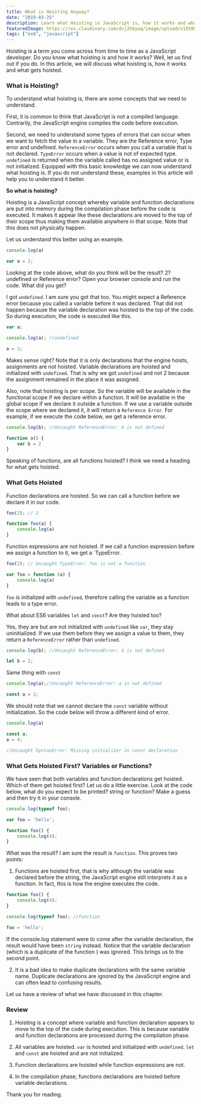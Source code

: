 ```yaml
---
title: What is Hoisting Anyway?
date: "2019-03-25"
description: Learn what Hoisting in JavaScript is, how it works and what gets hoisted.
featuredImage: https://res.cloudinary.com/dvj2hbywq/image/upload/v1550930072/potrait.jpg
tags: ["es6", "javascript"]
---
```


Hoisting is a term you come across from time to time as a JavaScript developer. Do you know what hoisting is and how it works? Well, let us find out if you do. In this article, we will discuss what hoisting is, how it works and what gets hoisted. 

<h3>What is Hoisting? </h3>
To understand what hoisting is, there are some concepts that we need to understand. 

First, it is common to think that JavaScript is not a compiled language. Contrarily, the JavaScript engine compiles the code before execution. 

Second, we need to understand some types of errors that can occur when we want to fetch the value in a variable. They are the Reference error, Type error and undefined. `ReferenceError` occurs when you call a variable that is not declared. `TypeError` occurs when a value is not of expected type. `undefined` is returned when the variable called has no assigned value or is not initialized. Equipped with this basic knowledge we can now understand what hoisting is. If you do not understand these, examples in this article will help you to understand it better.

<b>So what is hoisting? </b>

Hoisting is a JavaScript concept whereby variable and function declarations are put into memory during the compilation phase before the code is executed. It makes it appear like these declarations are moved to the top of their scope thus making them available anywhere in that scope. Note that this does not physically happen. 

Let us understand this better using an example.

```js
console.log(a)

var a = 2;
```

Looking at the code above, what do you think will be the result? 2? undefined or Reference error? Open your browser console and run the code. What did you get?

I got `undefined`. I am sure you got that too. You might expect a Reference error because you called a variable before it was declared. That did not happen because the variable declaration was hoisted to the top of the code. So during execution, the code is executed like this.

```js
var a;

console.log(a); //undefined

a = 2;

``` 

Makes sense right? Note that it is only declarations that the engine hoists, assignments are not hoisted. Variable declarations are hoisted and initialized with `undefined`. That is why we got `undefined` and not 2 because the assignment remained in the place it was assigned.

Also, note that hoisting is per scope. So the variable will be available in the functional scope if we declare within a function.  It will be available in the global scope if we declare it outside a function. If we use a variable outside the scope where we declared it, it will return a `Reference Error`. For example, if we execute the code below, we get a reference error.

```js
console.log(b); //Uncaught ReferenceError: b is not defined

function a() {
    var b = 2
}
```
Speaking of functions, are all functions hoisted? I think we need a heading for what gets hoisted.

<h3>What Gets Hoisted</h3>

Function declarations are hoisted. So we can call a function before we declare it in our code. 

```js
foo(2); // 2

function foo(a) {
    console.log(a)
}

```

Function expressions are not hoisted. If we call a function expression before we assign a function to it, we get a `TypeError.

```js
foo(2); // Uncaught TypeError: foo is not a function

var foo = function (a) {
    console.log(a)
}

```

`foo` is initialized with `undefined`, therefore calling the variable as a function leads to a type error.

What about ES6 variables `let` and `const`? Are they hoisted too?

Yes, they are but are not initialized with `undefined` like `var`, they stay uninitialized. If we use them before they we assign a value to them, they return a `ReferenceError` rather than `undefined`.

```js
console.log(b); //Uncaught ReferenceError: b is not defined

let b = 2;

```

Same thing with `const`

```js
console.log(a);//Uncaught ReferenceError: a is not defined

const a = 2;
```

We should note that we cannot declare the `const` variable without initialization. So the code below will throw a different kind of error.

```js
console.log(a)

const a;
a = 4;

//Uncaught SyntaxError: Missing initializer in const declaration
```

<h3>What Gets Hoisted First? Variables or Functions?</h3>

We have seen that both variables and function declarations get hoisted. Which of them get hoisted first? Let us do a little exercise. Look at the code below, what do you expect to be printed? string or function? Make a guess and then try it in your console.

```js
console.log(typeof foo);

var foo = 'hello';

function foo() {
    console.log(4);
}

```

What was the result? I am sure the result is `function`. This proves two points:

1. Functions are hoisted first, that is why although the variable was declared before the string, the JavaScript engine still interprets it as a function. In fact, this is how the engine executes the code.

```js
function foo() {
    console.log(4);
}

console.log(typeof foo); //function

foo = 'hello';
```

If the console.log statement were to come after the variable declaration, the result would have been `string` instead. Notice that the variable declaration (which is a duplicate of the function ) was ignored. This brings us to the second point. 

2. It is a bad idea to make duplicate declarations with the same variable name. Duplicate declarations are ignored by the JavaScript engine and can often lead to confusing results.

Let us have a review of what we have discussed in this chapter.

<h3>Review</h3>

1. Hoisting is a concept where variable and function declaration appears to move to the top of the code during execution. This is because variable and function declarations are processed during the compilation phase. 

2. All variables are hoisted. `var` is hoisted and initialized with `undefined`. `let` and `const` are hoisted and are not initialized.

3. Function declarations are hoisted while function expressions are not.

4. In the compilation phase, functions declarations are hoisted before variable declarations.

Thank you for reading.